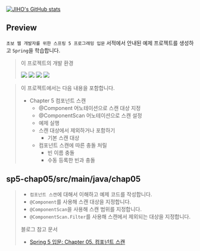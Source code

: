 [![JIHO's GitHub stats](https://github-readme-stats.vercel.app/api?username=namepgb&include_all_commits=true&theme=nord&hide_border=true&count_private=true)](https://github.com/namepgb/github-readme-stats)

## Preview
`초보 웹 개발자를 위한 스프링 5 프로그래밍 입문` 서적에서 안내된 예제 프로젝트를 생성하고 `Spring`을 학습합니다.
>  
> 이 프로젝트의 개발 환경
>
> <img src="https://img.shields.io/badge/IntelliJ IDEA:2020.3 Ultimate Edition-000000?style=for-the-badge&logo=intellijidea&logoColor=white">
> <img src="https://img.shields.io/badge/OpenJDK:12-437291?style=for-the-badge&logo=openjdk&logoColor=white">
> <img src="https://img.shields.io/badge/Spring:5.0.2.RELEASE-6DB33F?style=for-the-badge&logo=spring&logoColor=white">
> <img src="https://img.shields.io/badge/Gradle:7.3-02303A?style=for-the-badge&logo=gradle&logoColor=white">

> 이 프로젝트에서는 다음 내용을 포함합니다.
> * Chapter 5 컴포넌트 스캔
>   * @Component 어노테이션으로 스캔 대상 지정
>   * @ComponentScan 어노테이션으로 스캔 설정
>   * 예제 실행
>   * 스캔 대상에서 제외하거나 포함하기
>     * 기본 스캔 대상
>   * 컴포넌트 스캔에 따른 충돌 처릴
>     * 빈 이름 충돌
>     * 수동 등록한 빈과 충돌

## sp5-chap05/src/main/java/chap05
> * `컴포넌트 스캔`에 대해서 이해하고 예제 코드를 작성합니다.
> * `@Component`를 사용해 스캔 대상을 지정합니다.
> * `@ComponentScan`을 사용해 스캔 범위를 지정합니다.
> * `@ComponentScan.Filter`를 사용해 스캔에서 제외되는 대상을 지정합니다.
> 
> 블로그 참고 문서
> * [Spring 5 입문: Chapter 05. 컴포넌트 스캔](https://namepgb.tistory.com/244)
